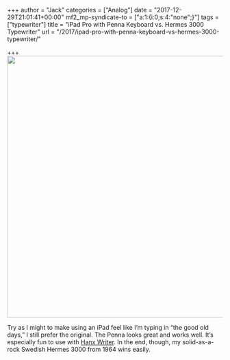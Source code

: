 +++
author = "Jack"
categories = ["Analog"]
date = "2017-12-29T21:01:41+00:00"
mf2_mp-syndicate-to = ["a:1:{i:0;s:4:\"none\";}"]
tags = ["typewriter"]
title = "iPad Pro with Penna Keyboard vs. Hermes 3000 Typewriter"
url = "/2017/ipad-pro-with-penna-keyboard-vs-hermes-3000-typewriter/"

+++
<img class="alignnone size-large wp-image-744" src="/img/2017/12/penna-vs-hermes-1024x611.jpg" alt="" width="1024" height="611" srcset="/img/2017/12/penna-vs-hermes-1024x611.jpg 1024w, /img/2017/12/penna-vs-hermes-300x179.jpg 300w, /img/2017/12/penna-vs-hermes-768x458.jpg 768w, /img/2017/12/penna-vs-hermes-750x448.jpg 750w, /img/2017/12/penna-vs-hermes.jpg 1200w" sizes="(max-width: 1024px) 100vw, 1024px" />

Try as I might to make using an iPad feel like I&#8217;m typing in &#8220;the good old days,&#8221; I still prefer the original. The Penna looks great and works well. It&#8217;s especially fun to use with [Hanx Writer][1]. In the end, though, my solid-as-a-rock Swedish Hermes 3000 from 1964 wins easily.

 [1]: http://hanxwriter.com